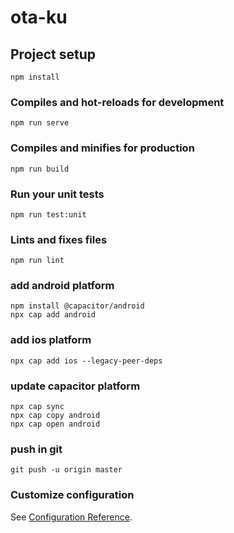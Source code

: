 # ota-ku

## Project setup
```
npm install
```

### Compiles and hot-reloads for development
```
npm run serve
```

### Compiles and minifies for production
```
npm run build
```

### Run your unit tests
```
npm run test:unit
```

### Lints and fixes files
```
npm run lint
```

### add android platform
```
npm install @capacitor/android
npx cap add android
```

### add ios platform
```
npx cap add ios --legacy-peer-deps  
```

### update capacitor platform
```
npx cap sync
npx cap copy android
npx cap open android

```

### push in git
```
git push -u origin master
```

### Customize configuration
See [Configuration Reference](https://cli.vuejs.org/config/).
